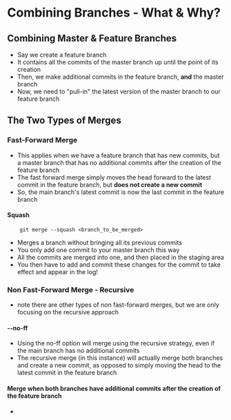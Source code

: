 # Combining Branches - What & Why?

## Combining Master & Feature Branches

- Say we create a feature branch
- It contains all the commits of the master branch up until the point of its creation
- Then, we make additional commits in the feature branch, **and** the master branch
- Now, we need to "pull-in" the latest version of the master branch to our feature branch

## The Two Types of Merges

### Fast-Forward Merge

- This applies when we have a feature branch that has new commits, but a master branch that has no additional commits after the creation of the feature branch
- The fast forward merge simply moves the head forward to the latest commit in the feature branch, but **does not create a new commit**
- So, the main branch's latest commit is now the last commit in the feature branch

#### Squash

```git
    git merge --squash <branch_to_be_merged>
```

- Merges a branch without bringing all its previous commits
- You only add one commit to your master branch this way
- All the commits are merged into one, and then placed in the staging area
- You then have to add and commit these changes for the commit to take effect and appear in the log!

### Non Fast-Forward Merge - Recursive

- note there are other types of non fast-forward merges, but we are only focusing on the recursive approach

#### --no-ff

- Using the no-ff option will merge using the recursive strategy, even if the main branch has no additional commits 
- The recursive merge (in this instance) will actually merge both branches and create a new commit, as opposed to simply moving the head to the latest commit in the feature branch

#### Merge when both branches have additional commits after the creation of the feature branch

-  